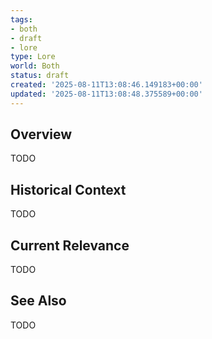 ```yaml
---
tags:
- both
- draft
- lore
type: Lore
world: Both
status: draft
created: '2025-08-11T13:08:46.149183+00:00'
updated: '2025-08-11T13:08:48.375589+00:00'
---
```



## Overview

TODO
## Historical Context

TODO
## Current Relevance

TODO
## See Also

TODO
